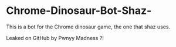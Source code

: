 # Chrome-Dinosaur-Bot-Shaz-
This is a bot for the Chrome dinosaur game, the one that shaz uses.

Leaked on GitHub by Pwnyy Madness ?!
